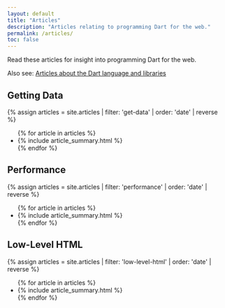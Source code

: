 ```yaml
---
layout: default
title: "Articles"
description: "Articles relating to programming Dart for the web."
permalink: /articles/
toc: false
---
```


Read these articles for insight into programming Dart for the web.

Also see: [Articles about the Dart language and libraries]({{site.dartlang}}/articles/)

<div class="break-80">
  <h2>Getting Data</h2>
  {% assign articles = site.articles | filter: 'get-data' | order: 'date' | reverse %}
  <ul class="nav-list">
    {% for article in articles %}
      <li>{% include article_summary.html %}</li>
    {% endfor %}
  </ul>
</div>

<div class="break-80">
  <h2>Performance</h2>
  {% assign articles = site.articles | filter: 'performance' | order: 'date' | reverse %}
  <ul class="nav-list">
    {% for article in articles %}
      <li>{% include article_summary.html %}</li>
    {% endfor %}
  </ul>
</div>

<div class="break-80">
  <h2>Low-Level HTML</h2>
  {% assign articles = site.articles | filter: 'low-level-html' | order: 'date' | reverse %}
  <ul class="nav-list">
    {% for article in articles %}
      <li>{% include article_summary.html %}</li>
    {% endfor %}
  </ul>
</div>

